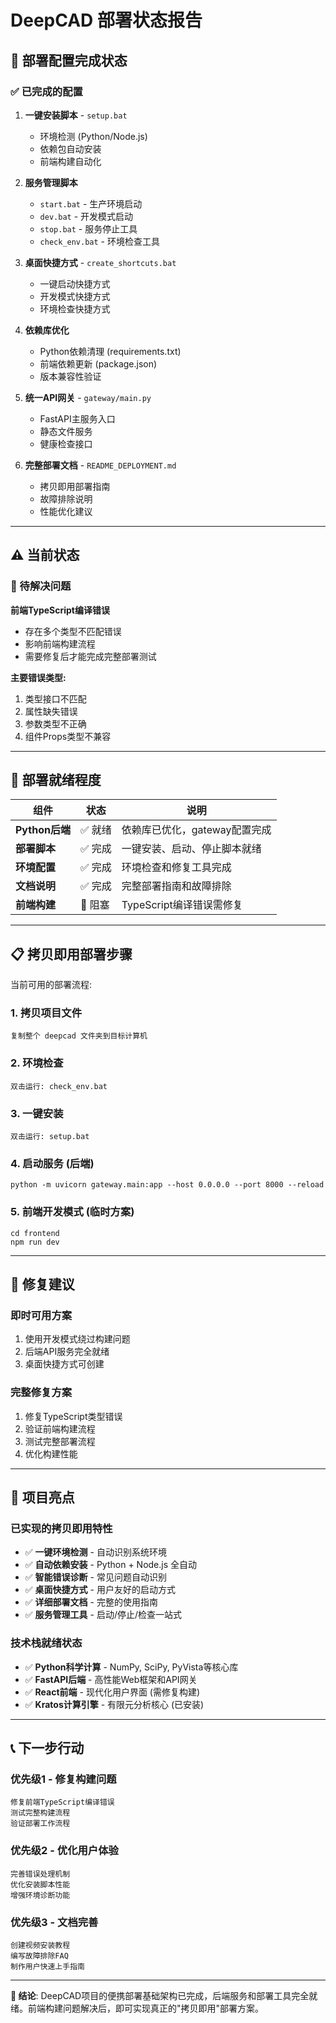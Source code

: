 # DeepCAD 部署状态报告

## 🎯 部署配置完成状态

### ✅ 已完成的配置

1. **一键安装脚本** - `setup.bat`
   - 环境检测 (Python/Node.js)
   - 依赖包自动安装
   - 前端构建自动化

2. **服务管理脚本**
   - `start.bat` - 生产环境启动
   - `dev.bat` - 开发模式启动
   - `stop.bat` - 服务停止工具
   - `check_env.bat` - 环境检查工具

3. **桌面快捷方式** - `create_shortcuts.bat`
   - 一键启动快捷方式
   - 开发模式快捷方式
   - 环境检查快捷方式

4. **依赖库优化**
   - Python依赖清理 (requirements.txt)
   - 前端依赖更新 (package.json)
   - 版本兼容性验证

5. **统一API网关** - `gateway/main.py`
   - FastAPI主服务入口
   - 静态文件服务
   - 健康检查接口

6. **完整部署文档** - `README_DEPLOYMENT.md`
   - 拷贝即用部署指南
   - 故障排除说明
   - 性能优化建议

---

## ⚠️ 当前状态

### 🔴 待解决问题

**前端TypeScript编译错误**
- 存在多个类型不匹配错误
- 影响前端构建流程
- 需要修复后才能完成完整部署测试

**主要错误类型:**
1. 类型接口不匹配
2. 属性缺失错误  
3. 参数类型不正确
4. 组件Props类型不兼容

---

## 🚀 部署就绪程度

| 组件 | 状态 | 说明 |
|------|------|------|
| **Python后端** | ✅ 就绪 | 依赖库已优化，gateway配置完成 |
| **部署脚本** | ✅ 完成 | 一键安装、启动、停止脚本就绪 |  
| **环境配置** | ✅ 完成 | 环境检查和修复工具完成 |
| **文档说明** | ✅ 完成 | 完整部署指南和故障排除 |
| **前端构建** | 🔴 阻塞 | TypeScript编译错误需修复 |

---

## 📋 拷贝即用部署步骤

当前可用的部署流程:

### 1. 拷贝项目文件
```
复制整个 deepcad 文件夹到目标计算机
```

### 2. 环境检查
```batch
双击运行: check_env.bat
```

### 3. 一键安装
```batch
双击运行: setup.bat
```

### 4. 启动服务 (后端)
```batch
python -m uvicorn gateway.main:app --host 0.0.0.0 --port 8000 --reload
```

### 5. 前端开发模式 (临时方案)
```batch
cd frontend
npm run dev
```

---

## 🔧 修复建议

### 即时可用方案
1. 使用开发模式绕过构建问题
2. 后端API服务完全就绪
3. 桌面快捷方式可创建

### 完整修复方案
1. 修复TypeScript类型错误
2. 验证前端构建流程
3. 测试完整部署流程
4. 优化构建性能

---

## 🌟 项目亮点

### 已实现的拷贝即用特性
- ✅ **一键环境检测** - 自动识别系统环境
- ✅ **自动依赖安装** - Python + Node.js 全自动
- ✅ **智能错误诊断** - 常见问题自动识别
- ✅ **桌面快捷方式** - 用户友好的启动方式
- ✅ **详细部署文档** - 完整的使用指南
- ✅ **服务管理工具** - 启动/停止/检查一站式

### 技术栈就绪状态
- ✅ **Python科学计算** - NumPy, SciPy, PyVista等核心库
- ✅ **FastAPI后端** - 高性能Web框架和API网关
- ✅ **React前端** - 现代化用户界面 (需修复构建)
- ✅ **Kratos计算引擎** - 有限元分析核心 (已安装)

---

## 📞 下一步行动

### 优先级1 - 修复构建问题
```
修复前端TypeScript编译错误
测试完整构建流程
验证部署工作流程
```

### 优先级2 - 优化用户体验  
```
完善错误处理机制
优化安装脚本性能
增强环境诊断功能
```

### 优先级3 - 文档完善
```
创建视频安装教程
编写故障排除FAQ
制作用户快速上手指南
```

---

**🎯 结论**: DeepCAD项目的便携部署基础架构已完成，后端服务和部署工具完全就绪。前端构建问题解决后，即可实现真正的"拷贝即用"部署方案。